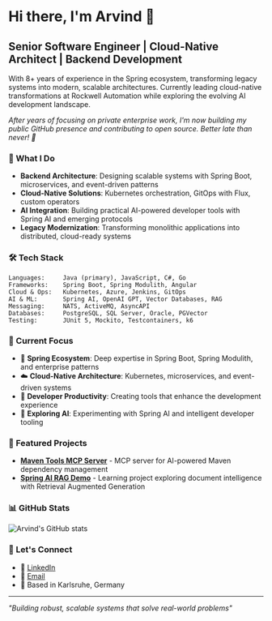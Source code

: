 # Hi there, I'm Arvind 👋

## Senior Software Engineer | Cloud-Native Architect | Backend Development

With 8+ years of experience in the Spring ecosystem, transforming legacy systems into modern, scalable architectures. Currently leading cloud-native transformations at Rockwell Automation while exploring the evolving AI development landscape.

*After years of focusing on private enterprise work, I'm now building my public GitHub presence and contributing to open source. Better late than never! 🚀*

### 🚀 What I Do
- **Backend Architecture**: Designing scalable systems with Spring Boot, microservices, and event-driven patterns
- **Cloud-Native Solutions**: Kubernetes orchestration, GitOps with Flux, custom operators
- **AI Integration**: Building practical AI-powered developer tools with Spring AI and emerging protocols
- **Legacy Modernization**: Transforming monolithic applications into distributed, cloud-ready systems

### 🛠️ Tech Stack
```
Languages:     Java (primary), JavaScript, C#, Go
Frameworks:    Spring Boot, Spring Modulith, Angular
Cloud & Ops:   Kubernetes, Azure, Jenkins, GitOps
AI & ML:       Spring AI, OpenAI GPT, Vector Databases, RAG
Messaging:     NATS, ActiveMQ, AsyncAPI
Databases:     PostgreSQL, SQL Server, Oracle, PGVector
Testing:       JUnit 5, Mockito, Testcontainers, k6
```

### 🎯 Current Focus
- 🌱 **Spring Ecosystem**: Deep expertise in Spring Boot, Spring Modulith, and enterprise patterns
- ☁️ **Cloud-Native Architecture**: Kubernetes, microservices, and event-driven systems
- 🔧 **Developer Productivity**: Creating tools that enhance the development experience  
- 🤖 **Exploring AI**: Experimenting with Spring AI and intelligent developer tooling

### 🚀 Featured Projects
- **[Maven Tools MCP Server](https://github.com/arvindand/maven-tools-mcp)** - MCP server for AI-powered Maven dependency management
- **[Spring AI RAG Demo](https://github.com/arvindand/spring-ai-rag-demo)** - Learning project exploring document intelligence with Retrieval Augmented Generation

### 📊 GitHub Stats
![Arvind's GitHub stats](https://github-readme-stats.vercel.app/api?username=arvindand&show_icons=true&theme=dark)

### 🤝 Let's Connect
- 💼 [LinkedIn](https://linkedin.com/in/arvindsmenon/)
- 📧 [Email](mailto:arvindand@gmail.com)
- 📍 Based in Karlsruhe, Germany

---
*"Building robust, scalable systems that solve real-world problems"*